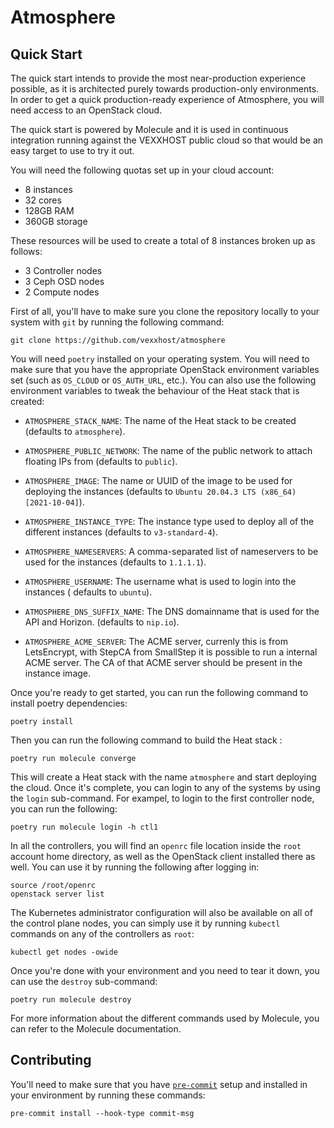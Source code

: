 # Atmosphere

## Quick Start

The quick start intends to provide the most near-production experience possible,
as it is architected purely towards production-only environments. In order to
get a quick production-ready experience of Atmosphere, you will need access to
an OpenStack cloud.

The quick start is powered by Molecule and it is used in continuous integration
running against the VEXXHOST public cloud so that would be an easy target to
use to try it out.

You will need the following quotas set up in your cloud account:

* 8 instances
* 32 cores
* 128GB RAM
* 360GB storage

These resources will be used to create a total of 8 instances broken up as
follows:

* 3 Controller nodes
* 3 Ceph OSD nodes
* 2 Compute nodes

First of all, you'll have to make sure you clone the repository locally to your
system with `git` by running the following command:

```shell
git clone https://github.com/vexxhost/atmosphere
```

You will need `poetry` installed on your operating system.  You will need to make
sure that you have the appropriate OpenStack environment variables set (such
as `OS_CLOUD` or `OS_AUTH_URL`, etc.).  You can also use the following
environment variables to tweak the behaviour of the Heat stack that is created:

* `ATMOSPHERE_STACK_NAME`: The name of the Heat stack to be created (defaults to
  `atmosphere`).

* `ATMOSPHERE_PUBLIC_NETWORK`: The name of the public network to attach floating
  IPs from (defaults to `public`).

* `ATMOSPHERE_IMAGE`: The name or UUID of the image to be used for deploying the
  instances (defaults to `Ubuntu 20.04.3 LTS (x86_64) [2021-10-04]`).

* `ATMOSPHERE_INSTANCE_TYPE`: The instance type used to deploy all of the
  different instances (defaults to `v3-standard-4`).

* `ATMOSPHERE_NAMESERVERS`: A comma-separated list of nameservers to be used for
  the instances (defaults to `1.1.1.1`).

* `ATMOSPHERE_USERNAME`: The username what is used to login into the instances (
  defaults to `ubuntu`).

* `ATMOSPHERE_DNS_SUFFIX_NAME`: The DNS domainname that is used for the API and
  Horizon. (defaults to `nip.io`).

* `ATMOSPHERE_ACME_SERVER`: The ACME server, currenly this is from LetsEncrypt,
  with StepCA from SmallStep it is possible to run a internal ACME server.
  The CA of that ACME server should be present in the instance image.

Once you're ready to get started, you can run the following command to install
poetry dependencies:

```shell
poetry install
```

Then you can run the following command to build the Heat stack :

```shell
poetry run molecule converge
```

This will create a Heat stack with the name `atmosphere` and start deploying
the cloud.  Once it's complete, you can login to any of the systems by using
the `login` sub-command.  For exampel, to login to the first controller node,
you can run the following:

```shell
poetry run molecule login -h ctl1
```

In all the controllers, you will find an `openrc` file location inside the
`root` account home directory, as well as the OpenStack client installed there
as well.  You can use it by running the following after logging in:

```shell
source /root/openrc
openstack server list
```

The Kubernetes administrator configuration will also be available on all of the
control plane nodes, you can simply use it by running `kubectl` commands on
any of the controllers as `root`:

```shell
kubectl get nodes -owide
```

Once you're done with your environment and you need to tear it down, you can
use the `destroy` sub-command:

```shell
poetry run molecule destroy
```

For more information about the different commands used by Molecule, you can
refer to the Molecule documentation.

## Contributing

You'll need to make sure that you have [`pre-commit`](https://pre-commit.com)
setup and installed in your environment by running these commands:

```console
pre-commit install --hook-type commit-msg
````
